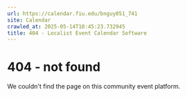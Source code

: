 ```yaml
---
url: https://calendar.fiu.edu/bnguy051_741
site: Calendar
crawled_at: 2025-05-14T18:45:23.732945
title: 404 - Localist Event Calendar Software
---
```


# 404 - not found
We couldn't find the page on this community event platform.
